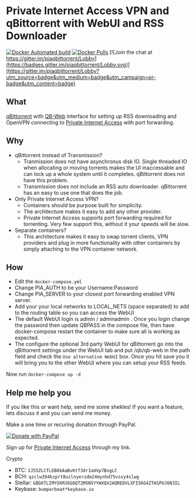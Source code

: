 # Private Internet Access VPN and qBittorrent with WebUI and RSS Downloader

[![Docker Automated build](https://img.shields.io/docker/automated/sedlund/qbittorrent.svg)](https://hub.docker.com/r/sedlund/qbittorrent/)
[![Docker Pulls](https://img.shields.io/docker/pulls/sedlund/qbittorrent.svg)](https://hub.docker.com/r/sedlund/qbittorrent/)
[![Join the chat at https://gitter.im/piaqbittorrent/Lobby](https://badges.gitter.im/piaqbittorrent/Lobby.svg)](https://gitter.im/piaqbittorrent/Lobby?utm_source=badge&utm_medium=badge&utm_campaign=pr-badge&utm_content=badge)

## What

[qBittorrent](https://github.com/qbittorrent/qBittorrent) with [QB-Web](https://github.com/CzBiX/qb-web) interface for setting up RSS downloading and OpenVPN connecting to [Private Internet Access](https://www.privateinternetaccess.com/pages/buy-vpn/traveltech) with port forwarding.

## Why

* qBittorrent instead of Transmission?
  * Tranmission does not have asynchronus disk IO.  Single threaded IO when allocating or moving torrents makes the UI inaccessable and can lock up a whole system until it completes.  qBittorrent does not have this problem.
  * Transmission does not include an RSS auto downloader.  qBittorrent has an easy to use one that does the job.
* Only Private Internet Access VPN?
  * Containers should be purpose built for simplicity.
  * The architecture makes it easy to add any other provider.
  * Private Internet Access supports port forwarding required for torrenting.  Very few support this, without it your speeds will be slow.
* Separate containers?
  * This architecture makes it easy to swap torrent clients, VPN providers and plug in more functionality with other containers by simply attaching to the VPN container network.
  
## How

* Edit the `docker-compose.yml`
* Change PIA_AUTH to be your Username:Password
* Change PIA_SERVER to your closest port forwarding enabled VPN server.
* Add your your local networks to LOCAL_NETS (space separated) to add to the routing table so  you can access the WebUI
* The default WebUI login is admin / adminadmin .  Once you login change the password then update QBPASS in the compose file, then have docker-compose restart the container to make sure all is working as expected.
* The configure the optional 3rd party WebUI for qBittorrent go into the qBittorrent settings under the WebUI tab and put /qb/qb-web in the path field and check the `Use alternative WebUI` box.  Once you hit save you it will bring you to the other WebUI where you can setup your RSS feeds.

Now run `docker-compose up -d`

## Help me help you

If you like this or want help, send me some shekles!  If you want a feature, lets discuss it and you can send me money.

Make a one time or recuring donation through PayPal.

[![Donate with PayPal](https://www.paypalobjects.com/en_US/i/btn/btn_donateCC_LG.gif)](https://www.paypal.com/cgi-bin/webscr?cmd=_s-xclick&hosted_button_id=ZZJZTUFQBLNBJ&source=url)

Sign up for [Private Internet Access](https://www.privateinternetaccess.com/pages/buy-vpn/traveltech) through my link.

Crypto

* BTC: `1J55ZLCfLEB8kAaBvKtf3dr1aUVp7BxgLC`
* BCH: `qzclw394kzprt8uzlnyerzdm24mynhd75vsxy4slwg`
* Stellar: `GBG6TLIMYOXMJ6GOQT2M5N5YYWXQX2AQREDVLXFI56G4ZTASPUJ6N3IL`
* Keybase: `bumperboat*keybase.io`
